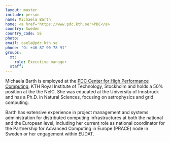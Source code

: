 ```yaml
---
layout: master
include: person
name: Michaela Barth
home: <a href="https://www.pdc.kth.se">PDC</a>
country: Sweden
country_code: SE
photo:
email: caela@pdc.kth.se
phone: "O: +46 87 90 78 91"
groups:
  xt:
    role: Executive manager
  staff:
---
```


Michaela Barth is employed at the 
[PDC Center for High Performance Computing](https://www.pdc.kth.se), KTH Royal
Institute of Technology, Stockholm and holds a 50% position at the the NeIC. She
was educated at the University of Innsbruck and has a Ph.D. in Natural Sciences,
focusing on astrophysics and grid computing.

Barth has extensive experience in project management and systems administration
for distributed computing infrastructures at both the national and the European
level, including her current role as national coordinator for the Partnership
for Advanced Computing in Europe (PRACE) node in Sweden or her engagement within
EUDAT.
